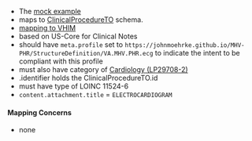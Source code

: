 
- The [mock example](https://github.com/JohnMoehrke/MHV-PHR/blob/main/mocks/ekg.xml) 
- maps to [ClinicalProcedureTO](https://github.com/department-of-veterans-affairs/mhv-np-via-wsclient/blob/development/src/main/resources/VIA_v4.0.7_uat.wsdl) schema.
- [mapping to VHIM](StructureDefinition-VA.MHV.PHR.ecg-mappings.html#mappings-for-vdif-to-mhv-phr-clinicalprocedureto)
- based on US-Core for Clinical Notes
- should have `meta.profile` set to `https://johnmoehrke.github.io/MHV-PHR/StructureDefinition/VA.MHV.PHR.ecg` to indicate the intent to be compliant with this profile
- must also have category of [Cardiology (LP29708-2)](https://loinc.org/LP29708-2)
- .identifier holds the ClinicalProcedureTO.id
- must have type of LOINC 11524-6
- `content.attachment.title` = `ELECTROCARDIOGRAM`

#### Mapping Concerns

- none

